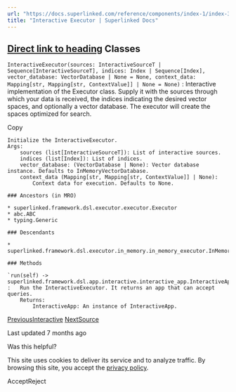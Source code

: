 ```yaml
---
url: "https://docs.superlinked.com/reference/components/index-1/index-3/interactive_executor"
title: "Interactive Executor | Superlinked Docs"
---
```


## [Direct link to heading](https://docs.superlinked.com/reference/components/index-1/index-3/interactive_executor\#classes)    Classes

`InteractiveExecutor(sources: InteractiveSourceT | Sequence[InteractiveSourceT], indices: Index | Sequence[Index], vector_database: VectorDatabase | None = None, context_data: Mapping[str, Mapping[str, ContextValue]] | None = None)` : Interactive implementation of the Executor class. Supply it with the sources through which your data is received, the indices indicating the desired vector spaces, and optionally a vector database. The executor will create the spaces optimized for search.

Copy

```inline-grid min-w-full grid-cols-[auto_1fr] [count-reset:line] print:whitespace-pre-wrap
Initialize the InteractiveExecutor.
Args:
    sources (list[InteractiveSourceT]): List of interactive sources.
    indices (list[Index]): List of indices.
    vector_database: (VectorDatabase | None): Vector database instance. Defaults to InMemoryVectorDatabase.
    context_data (Mapping[str, Mapping[str, ContextValue]] | None):
        Context data for execution. Defaults to None.

### Ancestors (in MRO)

* superlinked.framework.dsl.executor.executor.Executor
* abc.ABC
* typing.Generic

### Descendants

* superlinked.framework.dsl.executor.in_memory.in_memory_executor.InMemoryExecutor

### Methods

`run(self) ‑> superlinked.framework.dsl.app.interactive.interactive_app.InteractiveApp`
:   Run the InteractiveExecutor. It returns an app that can accept queries.
    Returns:
        InteractiveApp: An instance of InteractiveApp.
```

[PreviousInteractive](https://docs.superlinked.com/reference/components/index-1/index-3) [NextSource](https://docs.superlinked.com/reference/components/index-2)

Last updated 7 months ago

Was this helpful?

This site uses cookies to deliver its service and to analyze traffic. By browsing this site, you accept the [privacy policy](https://superlinked.com/policies/privacy-policy).

AcceptReject